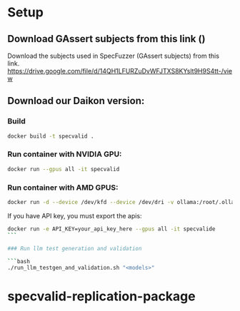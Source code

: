 # Setup

## Download GAssert subjects from this link ()
Download the subjects used in SpecFuzzer (GAssert subjects) from this link.
https://drive.google.com/file/d/14QH1LFURZuDvWFJTXS8KYslt9H9S4tt-/view

## Download our Daikon version:


### Build

```bash
docker build -t specvalid .
```

### Run container with NVIDIA GPU:

```bash
docker run --gpus all -it specvalid
```

### Run container with AMD GPUS:

```bash
docker run -d --device /dev/kfd --device /dev/dri -v ollama:/root/.ollama -p 11434:11434 specvalid
```

If you have API key, you must export the apis:

````bash
docker run -e API_KEY=your_api_key_here --gpus all -it specvalide
```

### Run llm test generation and validation

```bash
./run_llm_testgen_and_validation.sh "<models>"
````
# specvalid-replication-package
